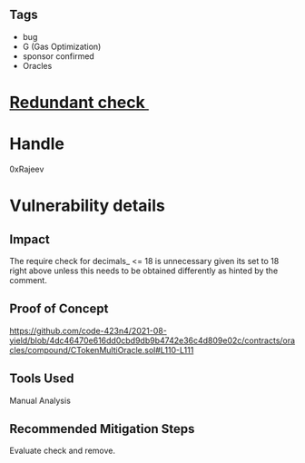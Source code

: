 ## Tags

- bug
- G (Gas Optimization)
- sponsor confirmed
- Oracles

# [Redundant check ](https://github.com/code-423n4/2021-08-yield-findings/issues/47) 

# Handle

0xRajeev


# Vulnerability details

## Impact

The require check for decimals_ <= 18 is unnecessary given its set to 18 right above unless this needs to be obtained differently as hinted by the comment.

## Proof of Concept

https://github.com/code-423n4/2021-08-yield/blob/4dc46470e616dd0cbd9db9b4742e36c4d809e02c/contracts/oracles/compound/CTokenMultiOracle.sol#L110-L111

## Tools Used

Manual Analysis

## Recommended Mitigation Steps

Evaluate check and remove.


